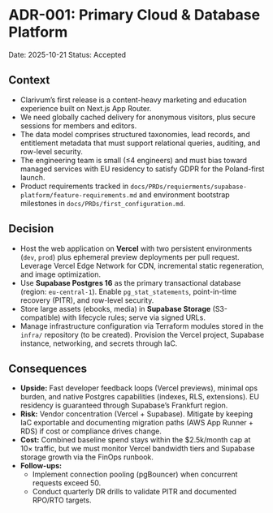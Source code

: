 # ADR-001: Primary Cloud & Database Platform
Date: 2025-10-21
Status: Accepted

## Context
- Clarivum’s first release is a content-heavy marketing and education experience built on Next.js App Router.
- We need globally cached delivery for anonymous visitors, plus secure sessions for members and editors.
- The data model comprises structured taxonomies, lead records, and entitlement metadata that must support relational queries, auditing, and row-level security.
- The engineering team is small (≤4 engineers) and must bias toward managed services with EU residency to satisfy GDPR for the Poland-first launch.
- Product requirements tracked in `docs/PRDs/requierments/supabase-platform/feature-requirements.md` and environment bootstrap milestones in `docs/PRDs/first_configuration.md`.

## Decision
- Host the web application on **Vercel** with two persistent environments (`dev`, `prod`) plus ephemeral preview deployments per pull request. Leverage Vercel Edge Network for CDN, incremental static regeneration, and image optimization.
- Use **Supabase Postgres 16** as the primary transactional database (region: `eu-central-1`). Enable `pg_stat_statements`, point-in-time recovery (PITR), and row-level security.
- Store large assets (ebooks, media) in **Supabase Storage** (S3-compatible) with lifecycle rules; serve via signed URLs.
- Manage infrastructure configuration via Terraform modules stored in the `infra/` repository (to be created). Provision the Vercel project, Supabase instance, networking, and secrets through IaC.

## Consequences
- **Upside:** Fast developer feedback loops (Vercel previews), minimal ops burden, and native Postgres capabilities (indexes, RLS, extensions). EU residency is guaranteed through Supabase’s Frankfurt region.
- **Risk:** Vendor concentration (Vercel + Supabase). Mitigate by keeping IaC exportable and documenting migration paths (AWS App Runner + RDS) if cost or compliance drives change.
- **Cost:** Combined baseline spend stays within the $2.5k/month cap at 10× traffic, but we must monitor Vercel bandwidth tiers and Supabase storage growth via the FinOps runbook.
- **Follow-ups:** 
  - Implement connection pooling (pgBouncer) when concurrent requests exceed 50.
  - Conduct quarterly DR drills to validate PITR and documented RPO/RTO targets.
